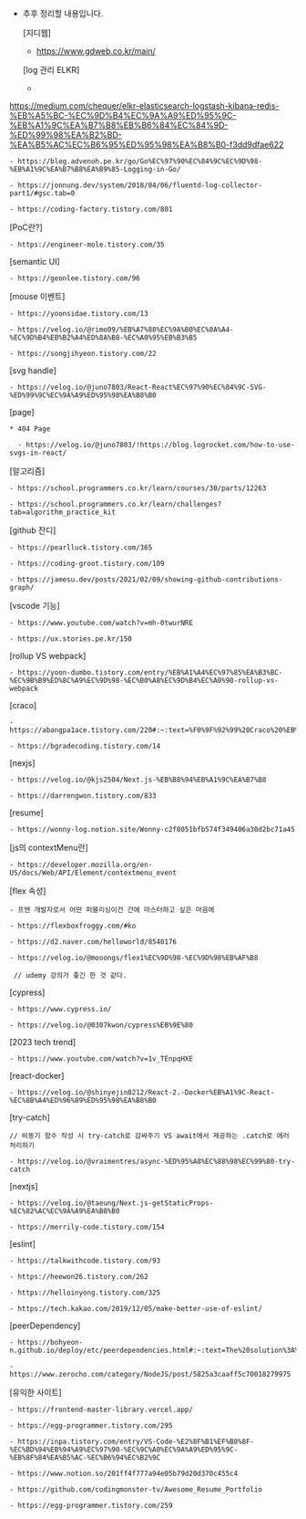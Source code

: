 * 추후 정리할 내용입니다.

  [지디웹]

    - https://www.gdweb.co.kr/main/


  [log 관리 ELKR]

    - 
https://medium.com/chequer/elkr-elasticsearch-logstash-kibana-redis-%EB%A5%BC-%EC%9D%B4%EC%9A%A9%ED%95%9C-%EB%A1%9C%EA%B7%B8%EB%B6%84%EC%84%9D-%ED%99%98%EA%B2%BD-%EA%B5%AC%EC%B6%95%ED%95%98%EA%B8%B0-f3dd9dfae622

    - https://blog.advenoh.pe.kr/go/Go%EC%97%90%EC%84%9C%EC%9D%98-%EB%A1%9C%EA%B7%B8%EA%B9%85-Logging-in-Go/

    - https://jonnung.dev/system/2018/04/06/fluentd-log-collector-part1/#gsc.tab=0

    - https://coding-factory.tistory.com/801


  [PoC란?]

    - https://engineer-mole.tistory.com/35

  [semantic UI]

    - https://geonlee.tistory.com/96

  [mouse 이벤트]

    - https://yoonsidae.tistory.com/13

    - https://velog.io/@rimo09/%EB%A7%88%EC%9A%B0%EC%8A%A4-%EC%9D%B4%EB%B2%A4%ED%8A%B8-%EC%A0%95%EB%B3%B5

    - https://songjihyeon.tistory.com/22

  [svg handle]

    - https://velog.io/@juno7803/React-React%EC%97%90%EC%84%9C-SVG-%ED%99%9C%EC%9A%A9%ED%95%98%EA%B8%B0

  [page]

    * 404 Page

      - https://velog.io/@juno7803/!https://blog.logrocket.com/how-to-use-svgs-in-react/

    
  [알고리즘]

    - https://school.programmers.co.kr/learn/courses/30/parts/12263

    - https://school.programmers.co.kr/learn/challenges?tab=algorithm_practice_kit

  [github 잔디]

    - https://pearlluck.tistory.com/365

    - https://coding-groot.tistory.com/109

    - https://jamesu.dev/posts/2021/02/09/showing-github-contributions-graph/


  [vscode 기능]

    - https://www.youtube.com/watch?v=mh-0twurNRE

    - https://ux.stories.pe.kr/150

  [rollup VS webpack]
    
    - https://yoon-dumbo.tistory.com/entry/%EB%A1%A4%EC%97%85%EA%B3%BC-%EC%9B%B9%ED%8C%A9%EC%9D%98-%EC%B0%A8%EC%9D%B4%EC%A0%90-rollup-vs-webpack

  [craco]

    - https://abangpa1ace.tistory.com/220#:~:text=%F0%9F%92%99%20Craco%20%EB%9E%80%3F,%EB%8D%AE%EC%96%B4%EC%93%B0%EA%B8%B0%20%EC%9C%84%ED%95%9C%20%ED%8C%A8%ED%82%A4%EC%A7%80%EC%9D%B4%EB%8B%A4
    
    - https://bgradecoding.tistory.com/14

  [nexjs]
    
    - https://velog.io/@kjs2504/Next.js-%EB%B8%94%EB%A1%9C%EA%B7%B8

    - https://darrengwon.tistory.com/833

  [resume]

    - https://wonny-log.notion.site/Wonny-c2f8051bfb574f349406a30d2bc71a45

  [js의 contextMenu란]

    - https://developer.mozilla.org/en-US/docs/Web/API/Element/contextmenu_event

  [flex 속성]

    - 프엔 개발자로서 어떤 퍼블리싱이건 간에 마스터하고 싶은 마음에

    - https://flexboxfroggy.com/#ko

    - https://d2.naver.com/helloworld/8540176

    - https://velog.io/@mooongs/flex1%EC%9D%98-%EC%9D%98%EB%AF%B8 

     // udemy 강의가 좋긴 한 것 같다.

  [cypress]

    - https://www.cypress.io/

    - https://velog.io/@0307kwon/cypress%EB%9E%80

  [2023 tech trend]

    - https://www.youtube.com/watch?v=1v_TEnpqHXE


  [react-docker]

    - https://velog.io/@shinyejin0212/React-2.-Docker%EB%A1%9C-React-%EC%8B%A4%ED%96%89%ED%95%98%EA%B8%B0


  [try-catch]

    // 비동기 함수 작성 시 try-catch로 감싸주기 VS await에서 제공하는 .catch로 에러 처리하기

    - https://velog.io/@vraimentres/async-%ED%95%A8%EC%88%98%EC%99%80-try-catch

  [nextjs]

    - https://velog.io/@taeung/Next.js-getStaticProps-%EC%82%AC%EC%9A%A9%EA%B8%B0

    - https://merrily-code.tistory.com/154


  [eslint]

    - https://talkwithcode.tistory.com/93

    - https://heewon26.tistory.com/262

    - https://helloinyong.tistory.com/325

    - https://tech.kakao.com/2019/12/05/make-better-use-of-eslint/


  [peerDependency]

    - https://bohyeon-n.github.io/deploy/etc/peerdependencies.html#:~:text=The%20solution%3A%20Peer%20Dependencies&text=dependency%EB%8A%94%20%EB%82%B4%EA%B0%80%20%EB%A7%8C%EB%93%A0%20%EB%AA%A8%EB%93%88,%ED%98%B8%ED%99%98%EC%84%B1%EC%9D%84%20%ED%91%9C%EC%8B%9C%ED%95%98%EB%8A%94%20%EA%B2%83%EC%9D%B4%EB%8B%A4.

    - https://www.zerocho.com/category/NodeJS/post/5825a3caaff5c70018279975

  [유익한 사이트]

    - https://frontend-master-library.vercel.app/

    - https://egg-programmer.tistory.com/295

    - https://inpa.tistory.com/entry/VS-Code-%E2%8F%B1%EF%B8%8F-%EC%BD%94%EB%94%A9%EC%97%90-%EC%9C%A0%EC%9A%A9%ED%95%9C-%EB%8F%84%EA%B5%AC-%EC%B6%94%EC%B2%9C

    - https://www.notion.so/201ff4f777a94e05b79d20d370c455c4

    - https://github.com/codingmonster-tv/Awesome_Resume_Portfolio

    - https://egg-programmer.tistory.com/259
